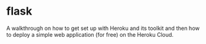 # flask
A walkthrough on how to get set up with Heroku and its toolkit and then how to deploy a simple web application (for free) on the Heroku Cloud. 
